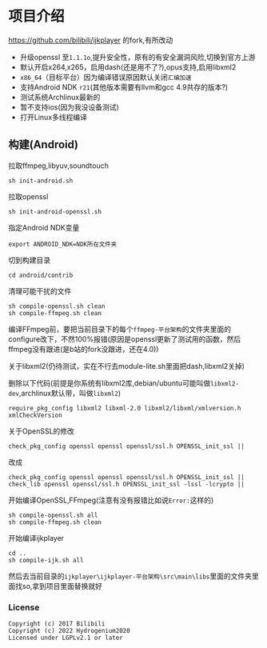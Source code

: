 # 项目介绍
https://github.com/bilibili/ijkplayer 的fork,有所改动
- 升级openssl 至`1.1.1o`,提升安全性，原有的有安全漏洞风险,切换到官方上游
- 默认开启x264,x265，启用dash(还是用不了?),opus支持,启用libxml2
- `x86_64`（目标平台）因为编译错误原因默认关闭`汇编加速`
- 支持Android NDK `r21`(其他版本需要有llvm和gcc 4.9共存的版本?)
- 测试系统Archlinux最新的
- 暂不支持ios(因为我没设备测试)
- 打开Linux多线程编译

## 构建(Android)
拉取ffmpeg,libyuv,soundtouch

    sh init-android.sh
拉取openssl

    sh init-android-openssl.sh

指定Android NDK变量
    
    export ANDROID_NDK=NDK所在文件夹

切到构建目录

    cd android/contrib

清理可能干扰的文件

    sh compile-openssl.sh clean
    sh compile-ffmpeg.sh clean

编译FFmpeg前，要把当前目录下的每个`ffmpeg-平台架构`的文件夹里面的configure改下，不然100%报错(原因是openssl更新了测试用的函数，然后ffmpeg没有跟进(是b站的fork没跟进，还在4.0))

关于libxml2(仍待测试，实在不行去module-lite.sh里面把dash,libxml2关掉)

删除以下代码(前提是你系统有libxml2库,debian/ubuntu可能叫做`libxml2-dev`,archlinux默认带，叫做`libxml2`)

    require_pkg_config libxml2 libxml-2.0 libxml2/libxml/xmlversion.h xmlCheckVersion


关于OpenSSL的修改

    check_pkg_config openssl openssl openssl/ssl.h OPENSSL_init_ssl ||

改成

    check_pkg_config openssl openssl openssl/ssl.h OPENSSL_init_ssl ||
    check_lib openssl openssl/ssl.h OPENSSL_init_ssl -lssl -lcrypto ||


开始编译OpenSSL,FFmpeg(注意有没有报错比如说`Error:`这样的)

    sh compile-openssl.sh all
    sh compile-ffmpeg.sh clean

开始编译ijkplayer

    cd ..
    sh compile-ijk.sh all

然后去当前目录的`ijkplayer\ijkplayer-平台架构\src\main\libs`里面的文件夹里面找so,拿到项目里面替换就好

### License

```
Copyright (c) 2017 Bilibili
Copyright (c) 2022 Hydrogenium2020
Licensed under LGPLv2.1 or later
```